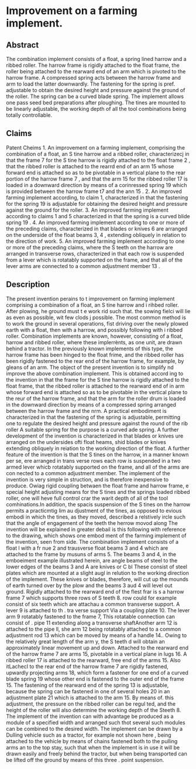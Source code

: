 # Improvement on a farming implement.

## Abstract
The combination implement consists of a float, a spring lined harrow and a ribbed roller. The harrow frame is rigidly attached to the float frame, the roller being attached to the rearward end of an arm which is pivoted to the harrow frame. A compressed spring acts between the harrow frame and arm to load the latter downwardly. The fastening for the spring is pref. adjustable to obtain the desired height and pressure against the ground of the roller. The spring can be a curved blade spring. The implement allows one pass seed bed preparations after ploughing. The tines are mounted to be linearly adjustable, the working depth of all the tool combinations being totally controllable.

## Claims
Patent Cheims 1. An improvement on a farming implement, comprising the combination of a float, an S tine harrow and a ribbed roller, characterizecj in that the frame 7 for the S tine harrow is rigidly attached to the float frame 2 , that the ribbed roller is attached to the rearrd end of an arm 15 whose forward end is attached so as to be pivotable in a vertical plane to the rear portion of the harrow frame 7 , and that the arm 15 for the ribbed roller 17 is loaded in a downward direction by means of a corinressed spring 19 which is provided between the harrow frame t7 and the ann 15 . 2. An improved farming implement according, to claim 1, characterized in that the fastening for the spring 19 is adjustable for obtaining the desired height and pressure against the ground for the roller. 3. An improved farming implement according to claims 1 and 5 characterized in that the spring is a curved blide spring 19 . 4. An improved farming implement according to one or more of the preceding claims, characterized in that blades or knives 6 are arranged on the underside of the float beams 3, 4 , extending obliquely in relation to the direction of work. 5. An improved farming implement according to one or more of the preceding claims, where the S teeth on the harrow are arranged in transverse rows, characterized in that each row is suspended from a lever which is rotatably supported on the frame, and that all of the lever arms are connected to a common adjustment member 13 .

## Description
The present invention perains to t improvement on farming implement comprising a combination of a float, an S tine harrow and i rihbed roller. After plowing, he ground must t e work rid such that. the sowing fielci will lie as even as possible, wit few clods j possible. The most common method is to work the ground in several operations, fist driving over the newly plowed earth with a float, then with a harrow, and possibly following with i ribbed roller. Combination implements are known, however, consisting of a float, harrow and ribbed roller, where these implerrènts, as one unit, are drawn behind a tractor. In the previously known implements of this type, the harrow frame has been hinged to the float frime, and the ribbed roller has been rigidly fastened to the rear end of the harrow frame, for example, by gleans of an arm. The object of the present invention is to simplify nd improve the above combination implement. This is obtained accord ing to the invention in that the frame for the S tine harrow is rigidly attached to the float frame, that the ribbed roller is attached to the rearward end of in arm whose forward end is attached so as to be pivotable in the vertical plane to the reur of the harrow frame, and that the arm for the roller drum is loaded in the downward direction by means of a compressed spring arranged between the harrow frame and the nrm. A practical embodiment is characterized in that the fastening of the spring is adjustable, permitting one to regulate the desired height and pressure against the round of the rib roller A suitable spring for the purpose is a curved ade spring. A further development of the invention is characterized in that blades or knives ure arranged on the undersides ofti float heams, shid blades or knives extending obliquely in reiation to the working direction of the float. A further feature of the invention is that the S tines on the harrow, in a manner known per se, ere arranged in trans verse rows each row is suspended in a two armed lever whicb rotatably supported on the frame, and all of the arms are con nected to a common adjustment member. The implement of the invention is very simple in struction, and is therefore inexpensive to produce. Owiag rigid coupling betwaen the float frame and harrow frame, e special height adjusting means for the S tines and the springs loaded ribbed roller, one will heve full control crar the warit depth of all of the tool comhinations.In addition, the spacis suspension of the S tines on the harrow permits a practicmtig lim au djustment of the tines, as opposed to evious embodi in which the tines, as they moved, described a relstively ircle such that the angle of engagement of the teeth the herrow movod along The invention will be explained in greater debail is this following with reference to the drawing, which shows one embod ment of the farming implement of the invention, seen from side. The combination implement consists of a float l with a fr nue 2 and trausverse float beams 3 and 4 which are attached to the frame by musuns of arms 5. The beams 3 and 4, in the emboeiment example illustrated herein, are angle beams of steel to the lower edges of the beams 3 and A are knives or C bl These consist of steel plates which are mounted at a slight augl in relution to the working direction of the implement. These knives or blades, therefore, will cut up the mounds of earth turned over by the plow and the beams 3 aud 4 will level out ground. Rigidly attached to the rearward end of the flest frar is s a harrow frame 7 which supports three rows of S teeth 8. row could for example consist of six teeth which are attachau a common transverse support. A lever 9 is attached to th . tra verse support Via a coupling plate 10. The lever arm 9 rotatably fastened to the frame 7, This rotatable connection can consist of . pipe 11 extending along a transverse shaftAnother arm 12 is attached to the pipe ll, she arm 12 being rotatably attached to a common adjustment rod 13 which can be moved by means of a handle 14.. Owing to the relatively great length of the arm y, the S teeth d will obtain an approximately linear movement up and down. Attached to the rearward end of the harrow frame 7 are arms 15, pivotable in a vertical plane in lugs 16. A ribbed roller 17 is attached to the rearward, free end of the arms 15. Also itLachecI to the rear end of the harrow frame 7 are rigidly fastened, upwardly projecting arms 18, which form a fastener for one end of a curved blade spring 19 whose other end is fastened to the outer end of the frame 15. The fastening of the rearward end of the spring 13 is adjustable, because the spring can be fastened in one of several holes 20 in an adjustment plate 21 which is attached to the arm 15. By means of. this adjustment, the pressure on the ribbed roller can be regul ted, and the height of the roller will also determine the working depth of the Steeth 8. The implement of the invention can with advantage be produced as a module of a specified width and arranged such thot several such modules can be combined to the desired width. The implement can be drawn by a Dulling vehicle such as a tractor, for example not shown here , being attached to the vehicle by means of chains fastened both to the pulling arms an to the top stay, such that when the implement is in use it will be drawn easily and freely behind the tractor, but when being transported can be lifted off the ground by means of this three . point suspension.